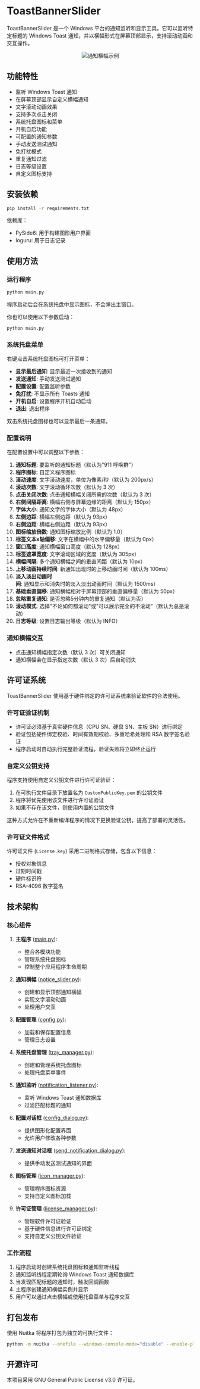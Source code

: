 # ToastBannerSlider

ToastBannerSlider 是一个 Windows 平台的通知监听和显示工具。它可以监听特定标题的 Windows Toast 通知，并以横幅形式在屏幕顶部显示，支持滚动动画和交互操作。

<p align="center">
  <img src="./doc/Example_of_Notification_Banner.png" alt="通知横幅示例">
</p>

## 功能特性

- 监听 Windows Toast 通知
- 在屏幕顶部显示自定义横幅通知
- 文字滚动动画效果
- 支持多次点击关闭
- 系统托盘图标和菜单
- 开机自启功能
- 可配置的通知参数
- 手动发送测试通知
- 免打扰模式
- 重复通知过滤
- 日志等级设置
- 自定义图标支持

## 安装依赖

```bash
pip install -r requirements.txt
```

依赖库：
- PySide6: 用于构建图形用户界面
- loguru: 用于日志记录

## 使用方法

### 运行程序

```bash
python main.py
```

程序启动后会在系统托盘中显示图标，不会弹出主窗口。

你也可以使用以下参数启动：

```bash
python main.py
```

### 系统托盘菜单

右键点击系统托盘图标可打开菜单：

- **显示最后通知**: 显示最近一次接收到的通知
- **发送通知**: 手动发送测试通知
- **配置设置**: 配置监听参数
- **免打扰**: 不显示所有 Toasts 通知
- **开机自启**: 设置程序开机自动启动
- **退出**: 退出程序

双击系统托盘图标也可以显示最后一条通知。

### 配置说明

在配置设置中可以调整以下参数：

1. **通知标题**: 要监听的通知标题（默认为"911 呼唤群"）
2. **程序图标**: 自定义程序图标
3. **滚动速度**: 文字滚动速度，单位为像素/秒（默认为 200px/s）
4. **滚动次数**: 文字滚动循环次数（默认为 3 次）
5. **点击关闭次数**: 点击通知横幅关闭所需的次数（默认为 3 次）
6. **右侧间隔距离**: 横幅右侧与屏幕边缘的距离（默认为 150px）
7. **字体大小**: 通知文字的字体大小（默认为 48px）
8. **左侧边距**: 横幅左侧边距（默认为 93px）
9. **右侧边距**: 横幅右侧边距（默认为 93px）
10. **图标缩放倍数**: 通知图标缩放比例（默认为 1.0）
11. **标签文本x轴偏移**: 文字在横幅中的水平偏移量（默认为 0px）
12. **窗口高度**: 通知横幅窗口高度（默认为 128px）
13. **标签遮罩宽度**: 文字滚动区域的宽度（默认为 305px）
14. **横幅间隔**: 多个通知横幅之间的垂直间距（默认为 10px）
15. **上移动画持续时间**: 新通知出现时的上移动画时间（默认为 100ms）
16. **淡入淡出动画时间**: 通知显示和消失时的淡入淡出动画时间（默认为 1500ms）
17. **基础垂直偏移**: 通知横幅相对于屏幕顶部的垂直偏移量（默认为 50px）
18. **忽略重复通知**: 是否忽略5分钟内的重复通知（默认为否）
19. **滚动模式**: 选择"不论如何都滚动"或"可以展示完全的不滚动"（默认为总是滚动）
20. **日志等级**: 设置日志输出等级（默认为 INFO）

### 通知横幅交互

- 点击通知横幅指定次数（默认 3 次）可关闭通知
- 通知横幅会在显示指定次数（默认 3 次）后自动消失

## 许可证系统

ToastBannerSlider 使用基于硬件绑定的许可证系统来验证软件的合法使用。

### 许可证验证机制

- 许可证必须基于真实硬件信息（CPU SN、硬盘 SN、主板 SN）进行绑定
- 验证包括硬件绑定校验、时间有效期校验、多重哈希处理和 RSA 数字签名验证
- 程序启动时自动执行完整验证流程，验证失败将立即终止运行

### 自定义公钥支持

程序支持使用自定义公钥文件进行许可证验证：

1. 在可执行文件目录下放置名为 `CustomPublicKey.pem` 的公钥文件
2. 程序将优先使用该文件进行许可证验证
3. 如果不存在该文件，则使用内置的公钥文件

这种方式允许在不重新编译程序的情况下更换验证公钥，提高了部署的灵活性。

### 许可证文件格式

许可证文件 (`License.key`) 采用二进制格式存储，包含以下信息：
- 授权对象信息
- 过期时间戳
- 硬件标识符
- RSA-4096 数字签名

## 技术架构

### 核心组件

1. **主程序** ([main.py](./main.py)):
   - 整合各模块功能
   - 管理系统托盘图标
   - 控制整个应用程序生命周期

2. **通知横幅** ([notice_slider.py](./notice_slider.py)):
   - 创建和显示顶部通知横幅
   - 实现文字滚动动画
   - 处理用户交互

3. **配置管理** ([config.py](./config.py)):
   - 加载和保存配置信息
   - 管理日志设置

4. **系统托盘管理** ([tray_manager.py](./tray_manager.py)):
   - 创建和管理系统托盘图标
   - 处理托盘菜单事件

5. **通知监听** ([notification_listener.py](./notification_listener.py)):
   - 监听 Windows Toast 通知数据库
   - 过滤匹配标题的通知

6. **配置对话框** ([config_dialog.py](./config_dialog.py)):
   - 提供图形化配置界面
   - 允许用户修改各种参数

7. **发送通知对话框** ([send_notification_dialog.py](./send_notification_dialog.py)):
   - 提供手动发送测试通知的界面

8. **图标管理** ([icon_manager.py](./icon_manager.py)):
   - 管理程序图标资源
   - 支持自定义图标加载

9. **许可证管理** ([license_manager.py](./license_manager.py)):
   - 管理软件许可证验证
   - 基于硬件信息进行许可证绑定
   - 支持自定义公钥文件验证

### 工作流程

1. 程序启动时创建系统托盘图标和通知监听线程
2. 通知监听线程定期轮询 Windows Toast 通知数据库
3. 当发现匹配标题的通知时，触发回调函数
4. 主程序创建通知横幅实例并显示
5. 用户可以通过点击横幅或使用托盘菜单与程序交互

## 打包发布

使用 Nuitka 将程序打包为独立的可执行文件：

```bash
python -m nuitka --onefile --windows-console-mode="disable" --enable-plugins="pyside6" --main="main.py" --windows-icon-from-ico="notification_icon.ico" --product-name="ToastBannerSlider" --product-version="1.0.0" --file-description="ToastBannerSlider" --copyright="© 2025 CreeperAWA." --include-data-file=notification_icon.png=notification_icon.png --include-data-file=notification_icon.ico=notification_icon.ico --include-data-file=public.pem=public.pem main.py
```

## 开源许可

本项目采用 GNU General Public License v3.0 许可证。